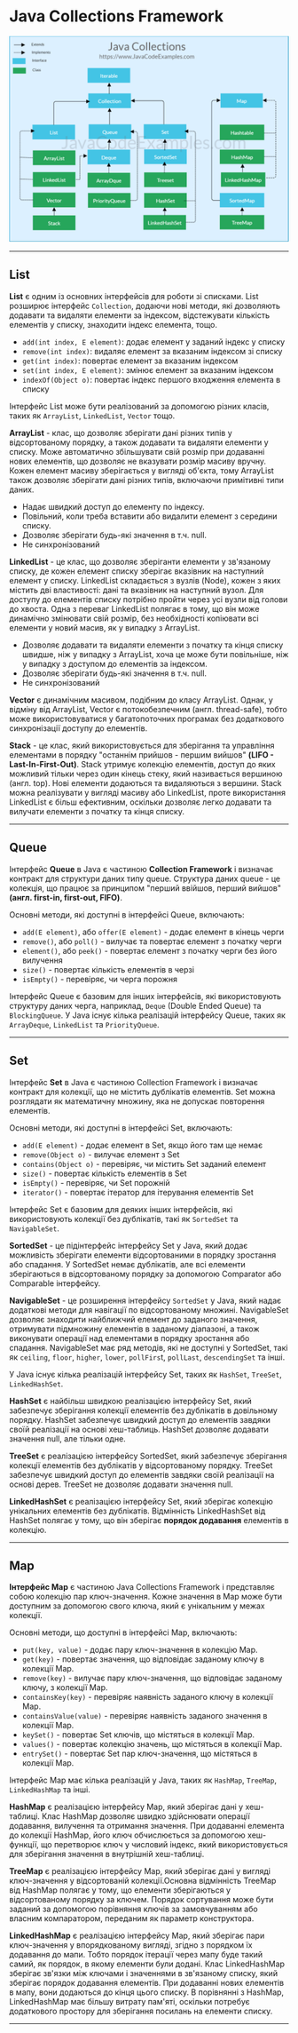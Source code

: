 # Java Collections Framework

![Java Collections Framework diagram](/images/java-collections-cheat-sheet.png "Java Collections Framework diagram")

---
## List
**List** є одним із основних інтерфейсів для роботи зі списками. List розширює інтерфейс `Collection`, додаючи нові методи, які дозволяють додавати та видаляти елементи за індексом, відстежувати кількість елементів у списку, знаходити індекс елемента, тощо.

* `add(int index, E element)`: додає елемент у заданий індекс у списку
* `remove(int index)`: видаляє елемент за вказаним індексом зі списку
* `get(int index)`: повертає елемент за вказаним індексом
* `set(int index, E element)`: змінює елемент за вказаним індексом
* `indexOf(Object o)`: повертає індекс першого входження елемента в списку

Інтерфейс List може бути реалізований за допомогою різних класів, таких як `ArrayList`, `LinkedList`, `Vector` тощо. 

**ArrayList** - клас, що дозволяє зберігати дані різних типів у відсортованому порядку, а також додавати та видаляти елементи у списку. Може автоматично збільшувати свій розмір при додаванні нових елементів, що дозволяє не вказувати розмір масиву вручну. Кожен елемент масиву зберігається у вигляді об'єкта, тому ArrayList також дозволяє зберігати дані різних типів, включаючи примітивні типи даних.
* Надає швидкий доступ до елементу по індексу.
* Повільний, коли треба вставити або видалити елемент з середини списку.
* Дозволяє зберігати будь-які значення в т.ч. null.
* Не синхронізований

**LinkedList** - це клас, що дозволяє зберіганти елементи у зв'язаному списку, де кожен елемент списку зберігає вказівник на наступний елемент у списку. LinkedList складається з вузлів (Node), кожен з яких містить дві властивості: дані та вказівник на наступний вузол. Для доступу до елементів списку потрібно пройти через усі вузли від голови до хвоста. Одна з переваг LinkedList полягає в тому, що він може динамічно змінювати свій розмір, без необхідності копіювати всі елементи у новий масив, як у випадку з ArrayList.

* Дозволяє додавати та видаляти елементи з початку та кінця списку швидше, ніж у випадку з ArrayList, хоча це може бути повільніше, ніж у випадку з доступом до елементів за індексом.
* Дозволяє зберігати будь-які значення в т.ч. null.
* Не синхронізований

**Vector** є динамічним масивом, подібним до класу ArrayList. Однак, у відміну від ArrayList, Vector є потокобезпечним (англ. thread-safe), тобто може використовуватися у багатопоточних програмах без додаткового синхронізації доступу до елементів.

**Stack** - це клас, який використовується для зберігання та управління елементами в порядку "останнім прийшов - першим вийшов" **(LIFO - Last-In-First-Out)**. Stack утримує колекцію елементів, доступ до яких можливий тільки через один кінець стеку, який називається вершиною (англ. top). Нові елементи додаються та видаляються з вершини. Stack можна реалізувати у вигляді масиву або LinkedList, проте використання LinkedList є більш ефективним, оскільки дозволяє легко додавати та вилучати елементи з початку та кінця списку.

---
## Queue
Інтерфейс **Queue** в Java є частиною **Collection Framework** і визначає контракт для структури даних типу queue. Структура даних queue - це колекція, що працює за принципом "перший ввійшов, перший вийшов" **(англ. first-in, first-out, FIFO)**.

Основні методи, які доступні в інтерфейсі Queue, включають:

* `add(E element)`, або `offer(E element)` - додає елемент в кінець черги
* `remove()`, або `poll()` - вилучає та повертає елемент з початку черги
*  `element()`, або `peek()` - повертає елемент з початку черги без його вилучення
*  `size()` - повертає кількість елементів в черзі
*  `isEmpty()` - перевіряє, чи черга порожня

Інтерфейс Queue є базовим для інших інтерфейсів, які використовують структуру даних черга, наприклад, `Deque` (Double Ended Queue) та `BlockingQueue`. У Java існує кілька реалізацій інтерфейсу Queue, таких як `ArrayDeque`, `LinkedList` та `PriorityQueue`.

---
## Set
Інтерфейс **Set** в Java є частиною Collection Framework і визначає контракт для колекції, що не містить дублікатів елементів. Set можна розглядати як математичну множину, яка не допускає повторення елементів.

Основні методи, які доступні в інтерфейсі Set, включають:

* `add(E element)` - додає елемент в Set, якщо його там ще немає
* `remove(Object o)` - вилучає елемент з Set
* `contains(Object o)` - перевіряє, чи містить Set заданий елемент
* `size()` - повертає кількість елементів в Set
* `isEmpty()` - перевіряє, чи Set порожній
* `iterator()` - повертає ітератор для ітерування елементів Set

Інтерфейс Set є базовим для деяких інших інтерфейсів, які використовують колекції без дублікатів, такі як `SortedSet` та `NavigableSet`. 

**SortedSet** - це підінтерфейс інтерфейсу Set у Java, який додає можливість зберігати елементи відсортованими в порядку зростання або спадання. У SortedSet немає дублікатів, але всі елементи зберігаються в відсортованому порядку за допомогою Comparator або Comparable інтерфейсу.

**NavigableSet** - це розширення інтерфейсу `SortedSet` у Java, який надає додаткові методи для навігації по відсортованому множині. NavigableSet дозволяє знаходити найближчий елемент до заданого значення, отримувати підмножину елементів в заданому діапазоні, а також виконувати операції над елементами в порядку зростання або спадання. NavigableSet має ряд методів, які не доступні у SortedSet, такі як `ceiling`, `floor`, `higher`, `lower`, `pollFirs`t, `pollLast`, `descendingSet` та інші.

У Java існує кілька реалізацій інтерфейсу Set, таких як `HashSet`, `TreeSet`, `LinkedHashSet`.

**HashSet** є найбільш швидкою реалізацією інтерфейсу Set, який забезпечує зберігання колекції елементів без дублікатів в довільному порядку. HashSet забезпечує швидкий доступ до елементів завдяки своїй реалізації на основі хеш-таблиць. HashSet дозволяє додавати значення null, але тільки одне.

**TreeSet** є реалізацією інтерфейсу SortedSet, який забезпечує зберігання колекції елементів без дублікатів у відсортованому порядку. TreeSet забезпечує швидкий доступ до елементів завдяки своїй реалізації на основі дерев. TreeSet не дозволяє додавати значення null.

**LinkedHashSet** є реалізацією інтерфейсу Set, який зберігає колекцію унікальних елементів без дублікатів. Відмінність LinkedHashSet від HashSet полягає у тому, що він зберігає **порядок додавання** елементів в колекцію.

---
## Map
**Інтерфейс Map** є частиною Java Collections Framework і представляє собою колекцію пар ключ-значення. Кожне значення в Map може бути доступним за допомогою свого ключа, який є унікальним у межах колекції.

Основні методи, що доступні в інтерфейсі Map, включають:

* `put(key, value)` - додає пару ключ-значення в колекцію Map.
* `get(key)` - повертає значення, що відповідає заданому ключу в колекції Map.
* `remove(key)` - вилучає пару ключ-значення, що відповідає заданому ключу, з колекції Map.
* `containsKey(key)` - перевіряє наявність заданого ключу в колекції Map.
* `containsValue(value)` - перевіряє наявність заданого значення в колекції Map.
* `keySet()` - повертає Set ключів, що містяться в колекції Map.
* `values()` - повертає колекцію значень, що містяться в колекції Map.
* `entrySet()` - повертає Set пар ключ-значення, що містяться в колекції Map.

Інтерфейс Map має кілька реалізацій у Java, таких як `HashMap`, `TreeMap`, `LinkedHashMap` та інші.

**HashMap** є реалізацією інтерфейсу Map, який зберігає дані у хеш-таблиці. Клас HashMap дозволяє швидко здійснювати операції додавання, вилучення та отримання значення. При додаванні елемента до колекції HashMap, його ключ обчислюється за допомогою хеш-функції, що перетворює ключ у числовий індекс, який використовується для зберігання значення в внутрішній хеш-таблиці.

**TreeMap** є реалізацією інтерфейсу Map, який зберігає дані у вигляді ключ-значення у відсортованій колекції.Основна відмінність TreeMap від HashMap полягає у тому, що елементи зберігаються у відсортованому порядку за ключем. Порядок сортування може бути заданий за допомогою порівняння ключів за замовчуванням або власним компаратором, переданим як параметр конструктора.

**LinkedHashMap** є реалізацією інтерфейсу Map, який зберігає пари ключ-значення у впорядкованому вигляді, згідно з порядком їх додавання до мапи. Тобто порядок ітерації через мапу буде такий самий, як порядок, в якому елементи були додані. Клас LinkedHashMap зберігає зв'язки між ключами і значеннями в зв'язаному списку, який зберігає порядок додавання елементів. При додаванні нових елементів в мапу, вони додаються до кінця цього списку. В порівнянні з HashMap, LinkedHashMap має більшу витрату пам'яті, оскільки потребує додаткового простору для зберігання посилань на елементи списку.

---
